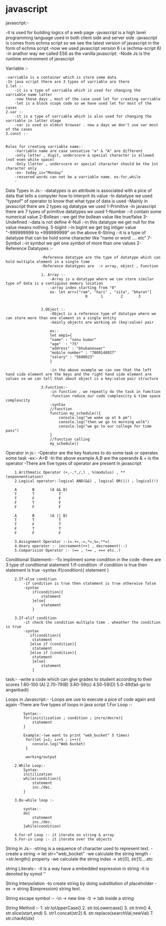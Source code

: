 # javascript
javascript:-

  -it is used for building logics of a web page 
  -javascript is a high lavel programming language used in both client side and server side 
  -javascript is comes from echma script so we see the latest version of javascript in the form of echma script
  -now we used javascript version 6 i.e (echma-script 6)
  -in anathor way we called ES6 as the vanilla javascript.
  -Node Js is the runtime environment of javascript 

Varriable :-

    -varriable is a container which is store some data 
    -In java script there are 3 types of varriable are there 
    1.let :-
        -it is a type of varriable which is used for changing the varriable name latter
        -now these days , most of the case used let for creating varriable 
        -let is a block scope code so we have used let for most of the cases 
    2.var :-
        -it is a type of varriable which is also used for changing the varriable in latter stage 
        -var is used in oldest browser . now a days we don't use var most of the cases  
    3.const :-


    Rules for creating varriable name:-
        -Varriable name are case sensative "a" & "A" are different 
        -only letter , digit, underscore & special character is allowed (not even white space)
        -Only lletter , underscore or special character should be the 1st character only
        -ex- today_is="Monday"
        -resvered words can not be a varriable name. ex-for,while 
        -


Data Types in Js:-
        -datatypes is an attribute is associated with a pice of data that tells a compyter how to interprit its value
        -In datatype we used "typeof" of operator to know that what type of data is used 
        -Mainly in javascript there are 2 types og datatype we used 
            1-Primitive
                -in javascript there are 7 types of primitive datatypes we used 
                    1-Number :-it contain some numerical value
                    2-Bollean :-we get the bollean value like true/false
                    3-Undefined :-data is not define
                    4-Null :-in this datatype we get null for the value means nothing.
                    5-bigInt :-in bigInt we get big intiger value "-999999999 to +999999999" on the above
                    6-String :-it is a type of datatype that can be hold some character like "name or word  .... etc"
                    7-Symbol :-in symbol we get one symbol of more than one values
            2-Reference Datatypes :-
                    
                    -Reference datatype are the type of datatype which can hold multiple element in a single time
                    -Reference datatypes are  -> array, object , Function

                    1. Array :-
                        -Array is a datatype where we can store similar type of data is a contigious memory location
                        -array index starting from "0"
                        ex- let arr=["ram", "hari" , "sita", "bharat"]
                                        0      1        2       3
                        

                    2.Object :-
                        -Object is a reference type of datatype where we can store more than one element in a single entity
                        -mainly objects are working on (key:value) pair

                        ex:-
                        let emp1={
                        "name" : "sonu kumar"
                        "age"  : "75"
                        "address" : "bhubaneswar"
                        "mobile number" : "7809148927"
                        "salary" : "5600023"
                        }

                        -in the above example we can see that the left hand side element are the keys and the right hand side element are values so we can tell that about object is a key:value pair structure

                    3.Function:-
                        -in function , we repeatly do the task in fumction
                        -function reduce our code complexcity & time space complexcity
                        -syntax
                        //function
                        function my_schedule(){
                            console.log("we wake up at 6 pm")
                            console.log("then we go to morning wolk")
                            console.log("we go to our college for time pass")
                        }
                        //function calling
                        my_schedule()

Operator in js:-
    -Operator are the key features to do some task or operates some task
    -ex:-  A+B
    -In the above example A,B are the operands & + is the operator
    -There are five types of operator are present in javascript

        1.Arithmatic Operator (+,-,*,/,) , %(modulus) , **(exponnentiation)
        2.Logical operator:-logical AND(&&) , logical OR(||) , logical(!)

        A       B       (A && B)
        T       T           T
        T       F           F
        F       T           F
        F       F           F

        A       B       (A || B)
        T       T           T
        T       F           T
        F       T           T
        F       F           F

        3.Assignment Operator :-(=.+=,-=,*=,%=,**=)
        4.Unary operator :- increament(++) , decreament(--)
        5.Comparision Operator :- (== , !== , === etc..)


Conditional Statement:-
    -To impliment some condition in the code
    -there are 3 type of conditional statement 
        1.If-condition
            -if condition is true then statement is true
            -syntax
            if(condition){
                statement
            }

        2.If-else condition
            -if condition is true then statement is true otherwise false
            -syntax
                if(condition){
                    statement
                }else{
                    statement
                }

        3.If-elif condition
            -it check the condition multiple time . wheather the condition is true
            -syntax
               if(condition){
                statement
               }else if (condition){
                statement
               }else if (condition){
                statement
                }else{
                    statement
                }


task:-
 -write a code which can give grades to student according to their scores 
    1.80-100 (A)
    2.70-79(B)
    3.60-59(c)
    4.50-59(D)
    5.0-49(fail-go to anganbadi)


Loops in Javascript:-
    -Loops are use to execute a pice of code again and again
    -There are five types of loops in java script
        1.For Loop :-

            Syntax:-
            for(initilization ; condition ; incre/decre){
                statement
            }

            Example:-(we want to print "web_bucket" 5 times)
             for(let i=1; i<+5 ; i++){
                console.log("Web bucket)
             }

             working/output

        2.While Loop:-
            Syntax-
            initilization
            while(condition){
                statement
                inc./dec.
            }

        3.Do-while loop :-

            syntax:-
            do{
                statement
                inc./dec.
            }while(condition)

        4.For-of Loop :- it iterate on string & array
        5.For-in Loop :- it iterate over the objects


String in Js:-
    -string is a sequence of character used to represent text.
    -create a string -> let str="web_bocket"
    -we calculate the string length ->str.length() property
    -we calculate the string index -> str[0], str[1]....etc

string Literals:-
    -it is a way have a embedded expression in string
    -it is denoted by symol ''

String Interpolation
    -to create string by doing substitution of placeholder
    -ex -> string $(expression) string text.


String escape symbol :-
    -\n -> new line
    -\t -> tab inside a string

String Method :-
    1. str.toUpperCase()
    2. str.toLowercase()
    3. str.trim()
    4. str.slice(start,end)
    5. str1.concat(str2)
    6. str.replace(searchVal,newVal)
    7. str.charAt(idx)